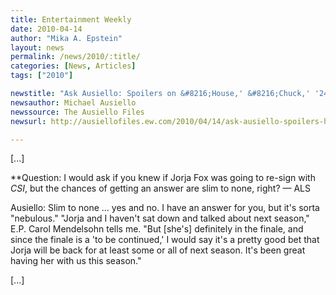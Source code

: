 ```yaml
---
title: Entertainment Weekly
date: 2010-04-14
author: "Mika A. Epstein"
layout: news
permalink: /news/2010/:title/
categories: [News, Articles]
tags: ["2010"]

newstitle: "Ask Ausiello: Spoilers on &#8216;House,' &#8216;Chuck,' '24,' &#8216;Supernatural,' &#8216;Private Practice,' and more!  "
newsauthor: Michael Ausiello  
newssource: The Ausiello Files  
newsurl: http://ausiellofiles.ew.com/2010/04/14/ask-ausiello-spoilers-house-chuck-24/  

---
```


[...]

**Question: I would ask if you knew if Jorja Fox was going to re-sign with *CSI*, but the chances of getting an answer are slim to none, right? &#8212; ALS</p> 

Ausiello:</strong> Slim to none ... yes and no. I have an answer for you, but it's sorta "nebulous." "Jorja and I haven't sat down and talked about next season," E.P. Carol Mendelsohn tells me. "But [she's] definitely in the finale, and since the finale is a 'to be continued,' I would say it's a pretty good bet that Jorja will be back for at least some or all of next season. It's been great having her with us this season."

[...]

